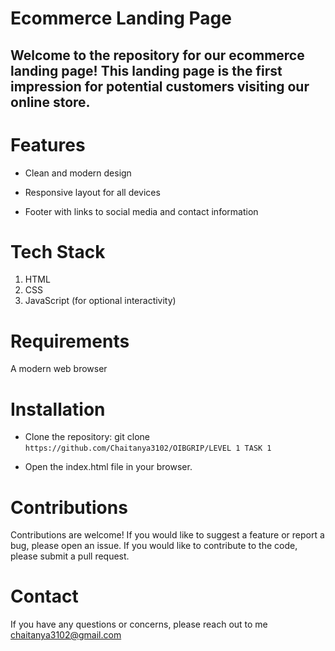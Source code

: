 # **Ecommerce Landing Page**
## Welcome to the repository for our ecommerce landing page! This landing page is the first impression for potential customers visiting our online store.

# Features
- Clean and modern design
+ Responsive layout for all devices
* Footer with links to social media and contact information
# Tech Stack
1. HTML
2. CSS
3. JavaScript (for optional interactivity)
# Requirements
 A modern web browser
# Installation
- Clone the repository: git clone ``` https://github.com/Chaitanya3102/OIBGRIP/LEVEL 1 TASK 1 ```
+ Open the index.html file in your browser.
# Contributions
Contributions are welcome! If you would like to suggest a feature or report a bug, please open an issue. If you would like to contribute to the code, please submit a pull request.

# Contact
If you have any questions or concerns, please reach out to me chaitanya3102@gmail.com
